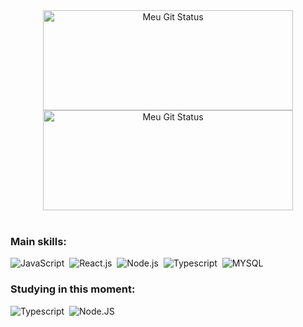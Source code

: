 <div align="center">

<img  width='400px' height='160px' alt="Meu Git Status" title="Meu Git Status" src="https://github-readme-stats.vercel.app/api/top-langs/?username=gabriel-suela&theme=gotham&layout=compact&hide_border=true"/>
<img  width='400px' height='160px' alt="Meu Git Status" title="Meu Git Status" src="https://github-readme-stats.vercel.app/api/?username=gabriel-suela&show_icons=true&theme=gotham&hide_border=true"/>
 </div>

<br>

### Main skills:
![JavaScript](https://img.shields.io/badge/-JavaScript-0D1117?style=for-the-badge&logo=javascript&labelColor=0D1117)&nbsp;
![React.js](https://img.shields.io/badge/-React.js-0D1117?style=for-the-badge&logo=react&labelColor=0D1117)&nbsp;
![Node.js](https://img.shields.io/badge/-Docker-0D1117?style=for-the-badge&logo=docker&logoColor=blue&labelColor=0D1117)&nbsp; 
![Typescript](https://img.shields.io/badge/-Typescript-0D1117?style=for-the-badge&logo=typescript&labelColor=0D1117&textColor=0D1117)&nbsp;
![MYSQL](https://img.shields.io/badge/-MYSQL-0D1117?style=for-the-badge&logo=mysql&labelColor=0D1117&textColor=0D1117)&nbsp;


### Studying in this moment:

![Typescript](https://img.shields.io/badge/-Typescript-0D1117?style=for-the-badge&logo=typescript&labelColor=0D1117&textColor=0D1117)&nbsp;
![Node.JS](https://img.shields.io/badge/-Next.JS-0D1117?style=for-the-badge&logo=next.js&labelColor=0D1117&textColor=0D1117)&nbsp;

